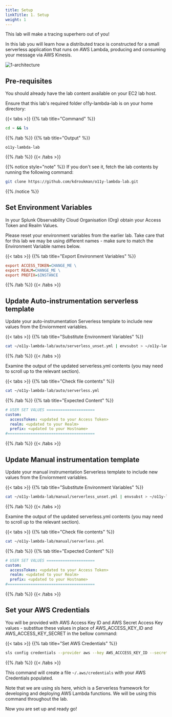 ```yaml
---
title: Setup
linkTitle: 1. Setup
weight: 1
---
```


This lab will make a tracing superhero out of you!

In this lab you will learn how a distributed trace is constructed for a small serverless application that runs on AWS Lambda, producing and consuming your message via AWS Kinesis.

![1-architecture](../images/1-architecture.png)

## Pre-requisites

You should already have the lab content available on your EC2 lab host.

Ensure that this lab's required folder o11y-lambda-lab is on your home directory:

{{< tabs >}}
{{% tab title="Command" %}}

``` bash
cd ~ && ls
```

{{% /tab %}}
{{% tab title="Output" %}}

``` text
o11y-lambda-lab
```

{{% /tab %}}
{{< /tabs >}}

{{% notice style="note" %}} If you don't see it, fetch the lab contents by running the following command:

``` bash
git clone https://github.com/kdroukman/o11y-lambda-lab.git
```

{{% /notice %}}

## Set Environment Variables

In your Splunk Observability Cloud Organisation (Org) obtain your Access Token and Realm Values.

Please reset your environment variables from the earlier lab. Take care that for this lab we may be using different names - make sure to match the Environment Variable names below.

{{< tabs >}}
{{% tab title="Export Environment Variables" %}}

``` ini
export ACCESS_TOKEN=CHANGE_ME \
export REALM=CHANGE_ME \
export PREFIX=$INSTANCE
```

{{% /tab %}}
{{< /tabs >}}

## Update Auto-instrumentation serverless template

Update your auto-instrumentation Serverless template to include new values from the Enviornment variables.

{{< tabs >}}
{{% tab title="Substitute Environment Variables" %}}

``` bash
cat ~/o11y-lambda-lab/auto/serverless_unset.yml | envsubst > ~/o11y-lambda-lab/auto/serverless.yml
```

{{% /tab %}}
{{< /tabs >}}

Examine the output of the updated serverless.yml contents (you may need to scroll up to the relevant section).

{{< tabs >}}
{{% tab title="Check file contents" %}}

``` bash
cat ~/o11y-lambda-lab/auto/serverless.yml
```

{{% /tab %}}
{{% tab title="Expected Content" %}}

``` yaml
# USER SET VALUES =====================              
custom: 
  accessToken: <updated to your Access Token>
  realm: <updated to your Realm>
  prefix: <updated to your Hostname>
#====================================== 
```

{{% /tab %}}
{{< /tabs >}}

## Update Manual instrumentation template

Update your manual instrumentation Serverless template to include new values from the Enviornment variables.

{{< tabs >}}
{{% tab title="Substitute Environment Variables" %}}

``` bash
cat ~/o11y-lambda-lab/manual/serverless_unset.yml | envsubst > ~/o11y-lambda-lab/manual/serverless.yml
```

{{% /tab %}}
{{< /tabs >}}

Examine the output of the updated serverless.yml contents (you may need to scroll up to the relevant section).

{{< tabs >}}
{{% tab title="Check file contents" %}}

``` bash
cat ~/o11y-lambda-lab/manual/serverless.yml
```

{{% /tab %}}
{{% tab title="Expected Content" %}}

``` yaml
# USER SET VALUES =====================              
custom: 
  accessToken: <updated to your Access Token>
  realm: <updated to your Realm>
  prefix: <updated to your Hostname>
#====================================== 
```

{{% /tab %}}
{{< /tabs >}}

## Set your AWS Credentials

You will be provided with AWS Access Key ID and AWS Secret Access Key values - substitue these values in place of AWS_ACCESS_KEY_ID and AWS_ACCESS_KEY_SECRET in the bellow command:

{{< tabs >}}
{{% tab title="Set AWS Credentials" %}}

``` bash
sls config credentials --provider aws --key AWS_ACCCESS_KEY_ID --secret AWS_ACCESS_KEY_SECRET
```

{{% /tab %}}
{{< /tabs >}}

This command will create a file `~/.aws/credentials` with your AWS Credentials populated.

Note that we are using sls here, which is a Serverless framework for developing and deploying AWS Lambda functions. We will be using this command throughout the lab.

Now you are set up and ready go!

